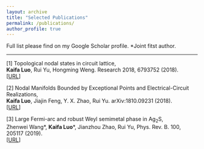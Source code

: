 ```yaml
---
layout: archive
title: "Selected Publications"
permalink: /publications/
author_profile: true
---
```


Full list please find on my Google Scholar profile.
*Joint fitst author.

---

[1] Topological nodal states in circuit lattice,<br/>
**Kaifa Luo**, Rui Yu, Hongming Weng. Research 2018, 6793752 (2018).<br/>
[[URL](https://spj.sciencemag.org/research/2018/6793752/)]

[2] Nodal Manifolds Bounded by Exceptional Points and Electrical-Circuit Realizations,<br/>
**Kaifa Luo**, Jiajin Feng, Y. X. Zhao, Rui Yu. arXiv:1810.09231 (2018).<br/>
[[URL](https://arxiv.org/abs/1810.09231)]

[3] Large Fermi-arc and robust Weyl semimetal phase in Ag$_2$S,<br/>
Zhenwei Wang*, **Kaifa Luo***, Jianzhou Zhao, Rui Yu, Phys. Rev. B. 100, 205117 (2019).<br/>
[[URL](https://journals.aps.org/prb/abstract/10.1103/PhysRevB.100.205117)]
